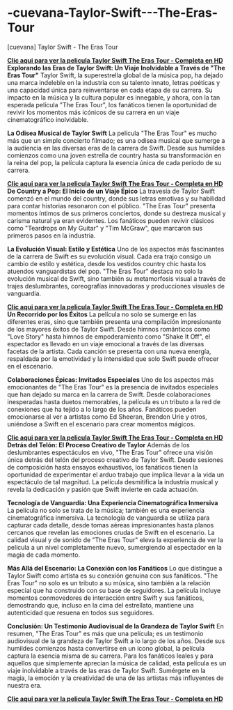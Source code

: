 # -cuevana-Taylor-Swift---The-Eras-Tour
[cuevana] Taylor Swift - The Eras Tour

**[Clic aqui para ver la pelicula Taylor Swift The Eras Tour - Completa en HD](http://www.imgul.co/sl/the_eras_tour)**
**Explorando las Eras de Taylor Swift: Un Viaje Inolvidable a Través de "The Eras Tour"**
Taylor Swift, la superestrella global de la música pop, ha dejado una marca indeleble en la industria con su talento innato, letras poéticas y una capacidad única para reinventarse en cada etapa de su carrera. Su impacto en la música y la cultura popular es innegable, y ahora, con la tan esperada película "The Eras Tour", los fanáticos tienen la oportunidad de revivir los momentos más icónicos de su carrera en un viaje cinematográfico inolvidable.

**La Odisea Musical de Taylor Swift**
La película "The Eras Tour" es mucho más que un simple concierto filmado; es una odisea musical que sumerge a la audiencia en las diversas eras de la carrera de Swift. Desde sus humildes comienzos como una joven estrella de country hasta su transformación en la reina del pop, la película captura la esencia única de cada periodo de su carrera.

**[Clic aqui para ver la pelicula Taylor Swift The Eras Tour - Completa en HD](http://www.imgul.co/sl/the_eras_tour)**
**De Country a Pop: El Inicio de un Viaje Épico**
La travesía de Taylor Swift comenzó en el mundo del country, donde sus letras emotivas y su habilidad para contar historias resonaron con el público. "The Eras Tour" presenta momentos íntimos de sus primeros conciertos, donde su destreza musical y carisma natural ya eran evidentes. Los fanáticos pueden revivir clásicos como "Teardrops on My Guitar" y "Tim McGraw", que marcaron sus primeros pasos en la industria.

**La Evolución Visual: Estilo y Estética**
Uno de los aspectos más fascinantes de la carrera de Swift es su evolución visual. Cada era trajo consigo un cambio de estilo y estética, desde los vestidos country chic hasta los atuendos vanguardistas del pop. "The Eras Tour" destaca no solo la evolución musical de Swift, sino también su metamorfosis visual a través de trajes deslumbrantes, coreografías innovadoras y producciones visuales de vanguardia.

**[Clic aqui para ver la pelicula Taylor Swift The Eras Tour - Completa en HD](http://www.imgul.co/sl/the_eras_tour)**
**Un Recorrido por los Éxitos**
La película no solo se sumerge en las diferentes eras, sino que también presenta una compilación impresionante de los mayores éxitos de Taylor Swift. Desde himnos románticos como "Love Story" hasta himnos de empoderamiento como "Shake It Off", el espectador es llevado en un viaje emocional a través de las diversas facetas de la artista. Cada canción se presenta con una nueva energía, respaldada por la emotividad y la intensidad que solo Swift puede ofrecer en el escenario.

**Colaboraciones Épicas: Invitados Especiales**
Uno de los aspectos más emocionantes de "The Eras Tour" es la presencia de invitados especiales que han dejado su marca en la carrera de Swift. Desde colaboraciones inesperadas hasta duetos memorables, la película es un tributo a la red de conexiones que ha tejido a lo largo de los años. Fanáticos pueden emocionarse al ver a artistas como Ed Sheeran, Brendon Urie y otros, uniéndose a Swift en el escenario para crear momentos mágicos.

**[Clic aqui para ver la pelicula Taylor Swift The Eras Tour - Completa en HD](http://www.imgul.co/sl/the_eras_tour)**
**Detrás del Telón: El Proceso Creativo de Taylor**
Además de los deslumbrantes espectáculos en vivo, "The Eras Tour" ofrece una visión única detrás del telón del proceso creativo de Taylor Swift. Desde sesiones de composición hasta ensayos exhaustivos, los fanáticos tienen la oportunidad de experimentar el arduo trabajo que implica llevar a la vida un espectáculo de tal magnitud. La película desmitifica la industria musical y revela la dedicación y pasión que Swift invierte en cada actuación.

**Tecnología de Vanguardia: Una Experiencia Cinematográfica Inmersiva**
La película no solo se trata de la música; también es una experiencia cinematográfica inmersiva. La tecnología de vanguardia se utiliza para capturar cada detalle, desde tomas aéreas impresionantes hasta planos cercanos que revelan las emociones crudas de Swift en el escenario. La calidad visual y de sonido de "The Eras Tour" eleva la experiencia de ver la película a un nivel completamente nuevo, sumergiendo al espectador en la magia de cada momento.

**Más Allá del Escenario: La Conexión con los Fanáticos**
Lo que distingue a Taylor Swift como artista es su conexión genuina con sus fanáticos. "The Eras Tour" no solo es un tributo a su música, sino también a la relación especial que ha construido con su base de seguidores. La película incluye momentos conmovedores de interacción entre Swift y sus fanáticos, demostrando que, incluso en la cima del estrellato, mantiene una autenticidad que resuena en todos sus seguidores.

**Conclusión: Un Testimonio Audiovisual de la Grandeza de Taylor Swift**
En resumen, "The Eras Tour" es más que una película; es un testimonio audiovisual de la grandeza de Taylor Swift a lo largo de los años. Desde sus humildes comienzos hasta convertirse en un ícono global, la película captura la esencia misma de su carrera. Para los fanáticos leales y para aquellos que simplemente aprecian la música de calidad, esta película es un viaje inolvidable a través de las eras de Taylor Swift. Sumérgete en la magia, la emoción y la creatividad de una de las artistas más influyentes de nuestra era.

**[Clic aqui para ver la pelicula Taylor Swift The Eras Tour - Completa en HD](http://www.imgul.co/sl/the_eras_tour)**
